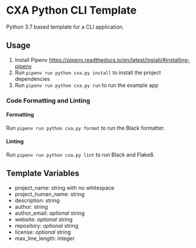# CXA Python CLI Template
Python 3.7 based template for a CLI application.

## Usage
1. Install Pipenv https://pipenv.readthedocs.io/en/latest/install/#installing-pipenv
2. Run `pipenv run python cxa.py install` to install the project dependencies
3. Run `pipenv run python cxa.py run` to run the example app

### Code Formatting and Linting
#### Formatting
Run `pipenv run python cxa.py format` to run the Black formatter.
#### Linting
Run `pipenv run python cxa.py lint` to run Black and Flake8.

## Template Variables
- project_name: string with no whitespace
- project_human_name: string
- description: string
- author: string
- author_email: *optional* string
- website: *optional* string
- repository: *optional* string
- license: *optional* string
- max_line_length: integer
